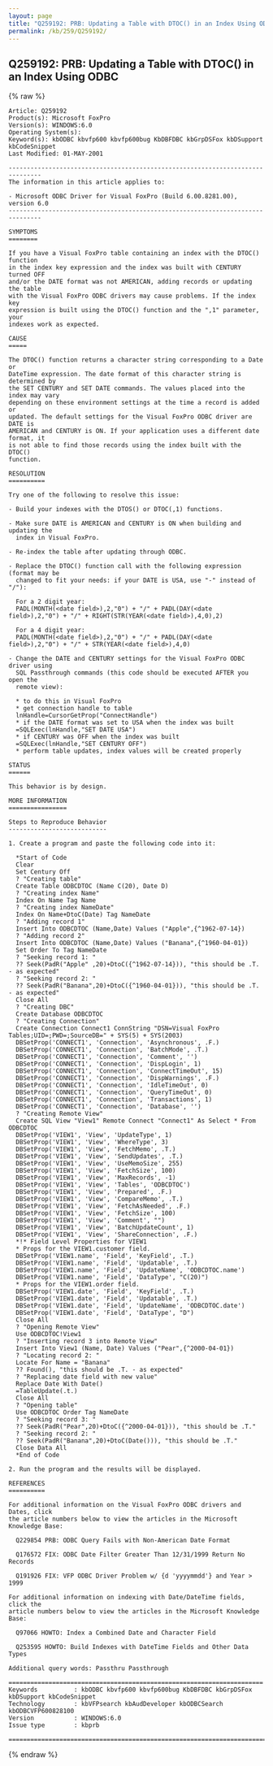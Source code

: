 ```yaml
---
layout: page
title: "Q259192: PRB: Updating a Table with DTOC() in an Index Using ODBC"
permalink: /kb/259/Q259192/
---
```


## Q259192: PRB: Updating a Table with DTOC() in an Index Using ODBC

{% raw %}

	Article: Q259192
	Product(s): Microsoft FoxPro
	Version(s): WINDOWS:6.0
	Operating System(s): 
	Keyword(s): kbODBC kbvfp600 kbvfp600bug KbDBFDBC kbGrpDSFox kbDSupport kbCodeSnippet
	Last Modified: 01-MAY-2001
	
	-------------------------------------------------------------------------------
	The information in this article applies to:
	
	- Microsoft ODBC Driver for Visual FoxPro (Build 6.00.8281.00), version 6.0 
	-------------------------------------------------------------------------------
	
	SYMPTOMS
	========
	
	If you have a Visual FoxPro table containing an index with the DTOC() function
	in the index key expression and the index was built with CENTURY turned OFF
	and/or the DATE format was not AMERICAN, adding records or updating the table
	with the Visual FoxPro ODBC drivers may cause problems. If the index key
	expression is built using the DTOC() function and the ",1" parameter, your
	indexes work as expected.
	
	CAUSE
	=====
	
	The DTOC() function returns a character string corresponding to a Date or
	DateTime expression. The date format of this character string is determined by
	the SET CENTURY and SET DATE commands. The values placed into the index may vary
	depending on these environment settings at the time a record is added or
	updated. The default settings for the Visual FoxPro ODBC driver are DATE is
	AMERICAN and CENTURY is ON. If your application uses a different date format, it
	is not able to find those records using the index built with the DTOC()
	function.
	
	RESOLUTION
	==========
	
	Try one of the following to resolve this issue:
	
	- Build your indexes with the DTOS() or DTOC(,1) functions.
	
	- Make sure DATE is AMERICAN and CENTURY is ON when building and updating the
	  index in Visual FoxPro.
	
	- Re-index the table after updating through ODBC.
	
	- Replace the DTOC() function call with the following expression (format may be
	  changed to fit your needs: if your DATE is USA, use "-" instead of "/"):
	
	  For a 2 digit year:
	  PADL(MONTH(<date field>),2,"0") + "/" + PADL(DAY(<date field>),2,"0") + "/" + RIGHT(STR(YEAR(<date field>),4,0),2)
	
	  For a 4 digit year:
	  PADL(MONTH(<date field>),2,"0") + "/" + PADL(DAY(<date field>),2,"0") + "/" + STR(YEAR(<date field>),4,0)
	
	- Change the DATE and CENTURY settings for the Visual FoxPro ODBC driver using
	  SQL Passthrough commands (this code should be executed AFTER you open the
	  remote view):
	
	  * to do this in Visual FoxPro
	  * get connection handle to table
	  lnHandle=CursorGetProp("ConnectHandle")
	  * if the DATE format was set to USA when the index was built
	  =SQLExec(lnHandle,"SET DATE USA")
	  * if CENTURY was OFF when the index was built
	  =SQLExec(lnHandle,"SET CENTURY OFF")
	  * perform table updates, index values will be created properly
	
	STATUS
	======
	
	This behavior is by design.
	
	MORE INFORMATION
	================
	
	Steps to Reproduce Behavior
	---------------------------
	
	1. Create a program and paste the following code into it:
	
	  *Start of Code
	  Clear
	  Set Century Off
	  ? "Creating table"
	  Create Table ODBCDTOC (Name C(20), Date D)
	  ? "Creating index Name"
	  Index On Name Tag Name
	  ? "Creating index NameDate"
	  Index On Name+DtoC(Date) Tag NameDate
	  ? "Adding record 1"
	  Insert Into ODBCDTOC (Name,Date) Values ("Apple",{^1962-07-14})
	  ? "Adding record 2"
	  Insert Into ODBCDTOC (Name,Date) Values ("Banana",{^1960-04-01})
	  Set Order To Tag NameDate
	  ? "Seeking record 1: "
	  ?? Seek(PadR("Apple" ,20)+DtoC({^1962-07-14})), "this should be .T. - as expected"
	  ? "Seeking record 2: "
	  ?? Seek(PadR("Banana",20)+DtoC({^1960-04-01})), "this should be .T. - as expected"
	  Close All
	  ? "Creating DBC"
	  Create Database ODBCDTOC
	  ? "Creating Connection"
	  Create Connection Connect1 ConnString "DSN=Visual FoxPro Tables;UID=;PWD=;SourceDB=" + SYS(5) + SYS(2003)
	  DBSetProp('CONNECT1', 'Connection', 'Asynchronous', .F.)
	  DBSetProp('CONNECT1', 'Connection', 'BatchMode', .T.)
	  DBSetProp('CONNECT1', 'Connection', 'Comment', '')
	  DBSetProp('CONNECT1', 'Connection', 'DispLogin', 1)
	  DBSetProp('CONNECT1', 'Connection', 'ConnectTimeOut', 15)
	  DBSetProp('CONNECT1', 'Connection', 'DispWarnings', .F.)
	  DBSetProp('CONNECT1', 'Connection', 'IdleTimeOut', 0)
	  DBSetProp('CONNECT1', 'Connection', 'QueryTimeOut', 0)
	  DBSetProp('CONNECT1', 'Connection', 'Transactions', 1)
	  DBSetProp('CONNECT1', 'Connection', 'Database', '')
	  ? "Creating Remote View"
	  Create SQL View "View1" Remote Connect "Connect1" As Select * From ODBCDTOC 
	  DBSetProp('VIEW1', 'View', 'UpdateType', 1)
	  DBSetProp('VIEW1', 'View', 'WhereType', 3)
	  DBSetProp('VIEW1', 'View', 'FetchMemo', .T.)
	  DBSetProp('VIEW1', 'View', 'SendUpdates', .T.)
	  DBSetProp('VIEW1', 'View', 'UseMemoSize', 255)
	  DBSetProp('VIEW1', 'View', 'FetchSize', 100)
	  DBSetProp('VIEW1', 'View', 'MaxRecords', -1)
	  DBSetProp('VIEW1', 'View', 'Tables', 'ODBCDTOC')
	  DBSetProp('VIEW1', 'View', 'Prepared', .F.)
	  DBSetProp('VIEW1', 'View', 'CompareMemo', .T.)
	  DBSetProp('VIEW1', 'View', 'FetchAsNeeded', .F.)
	  DBSetProp('VIEW1', 'View', 'FetchSize', 100)
	  DBSetProp('VIEW1', 'View', 'Comment', "")
	  DBSetProp('VIEW1', 'View', 'BatchUpdateCount', 1)
	  DBSetProp('VIEW1', 'View', 'ShareConnection', .F.)
	  *!* Field Level Properties for VIEW1
	  * Props for the VIEW1.customer field.
	  DBSetProp('VIEW1.name', 'Field', 'KeyField', .T.)
	  DBSetProp('VIEW1.name', 'Field', 'Updatable', .T.)
	  DBSetProp('VIEW1.name', 'Field', 'UpdateName', 'ODBCDTOC.name')
	  DBSetProp('VIEW1.name', 'Field', 'DataType', "C(20)")
	  * Props for the VIEW1.order field.
	  DBSetProp('VIEW1.date', 'Field', 'KeyField', .T.)
	  DBSetProp('VIEW1.date', 'Field', 'Updatable', .T.)
	  DBSetProp('VIEW1.date', 'Field', 'UpdateName', 'ODBCDTOC.date')
	  DBSetProp('VIEW1.date', 'Field', 'DataType', "D")
	  Close All
	  ? "Opening Remote View"
	  Use ODBCDTOC!View1
	  ? "Inserting record 3 into Remote View"
	  Insert Into View1 (Name, Date) Values ("Pear",{^2000-04-01})
	  ? "Locating record 2: "
	  Locate For Name = "Banana"
	  ?? Found(), "this should be .T. - as expected"
	  ? "Replacing date field with new value"
	  Replace Date With Date()
	  =TableUpdate(.t.)
	  Close All
	  ? "Opening table"
	  Use ODBCDTOC Order Tag NameDate
	  ? "Seeking record 3: "
	  ?? Seek(PadR("Pear",20)+DtoC({^2000-04-01})), "this should be .T."
	  ? "Seeking record 2: "
	  ?? Seek(PadR("Banana",20)+DtoC(Date())), "this should be .T."
	  Close Data All
	  *End of Code 
	
	2. Run the program and the results will be displayed.
	
	REFERENCES
	==========
	
	For additional information on the Visual FoxPro ODBC drivers and Dates, click
	the article numbers below to view the articles in the Microsoft Knowledge Base:
	
	  Q229854 PRB: ODBC Query Fails with Non-American Date Format
	
	  Q176572 FIX: ODBC Date Filter Greater Than 12/31/1999 Return No Records
	
	  Q191926 FIX: VFP ODBC Driver Problem w/ {d 'yyyymmdd'} and Year > 1999
	
	For additional information on indexing with Date/DateTime fields, click the
	article numbers below to view the articles in the Microsoft Knowledge Base:
	
	  Q97066 HOWTO: Index a Combined Date and Character Field
	
	  Q253595 HOWTO: Build Indexes with DateTime Fields and Other Data Types
	
	Additional query words: Passthru Passthrough
	
	======================================================================
	Keywords          : kbODBC kbvfp600 kbvfp600bug KbDBFDBC kbGrpDSFox kbDSupport kbCodeSnippet 
	Technology        : kbVFPsearch kbAudDeveloper kbODBCSearch kbODBCVFP600828100
	Version           : WINDOWS:6.0
	Issue type        : kbprb
	
	=============================================================================
	

{% endraw %}
